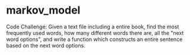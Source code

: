 # markov_model

Code Challenge: Given a text file including a entire book, find the most frequently used words, how many different words there are, all the "next word options", and write a function which constructs an entire sentence based on the next word options.
